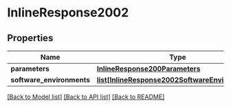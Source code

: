 # InlineResponse2002

## Properties
Name | Type | Description | Notes
------------ | ------------- | ------------- | -------------
**parameters** | [**InlineResponse200Parameters**](InlineResponse200Parameters.md) |  | 
**software_environments** | [**list[InlineResponse2002SoftwareEnvironments]**](InlineResponse2002SoftwareEnvironments.md) |  | 

[[Back to Model list]](../README.md#documentation-for-models) [[Back to API list]](../README.md#documentation-for-api-endpoints) [[Back to README]](../README.md)

